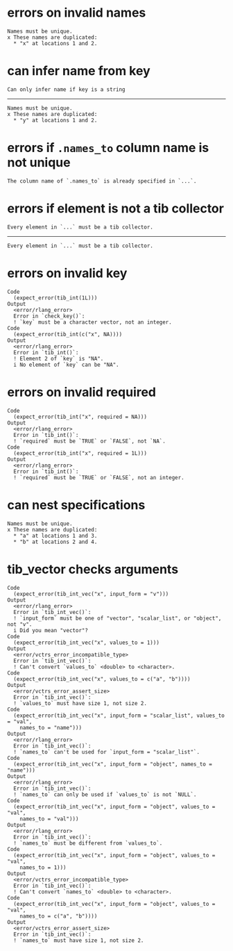 # errors on invalid names

    Names must be unique.
    x These names are duplicated:
      * "x" at locations 1 and 2.

# can infer name from key

    Can only infer name if key is a string

---

    Names must be unique.
    x These names are duplicated:
      * "y" at locations 1 and 2.

# errors if `.names_to` column name is not unique

    The column name of `.names_to` is already specified in `...`.

# errors if element is not a tib collector

    Every element in `...` must be a tib collector.

---

    Every element in `...` must be a tib collector.

# errors on invalid key

    Code
      (expect_error(tib_int(1L)))
    Output
      <error/rlang_error>
      Error in `check_key()`:
      ! `key` must be a character vector, not an integer.
    Code
      (expect_error(tib_int(c("x", NA))))
    Output
      <error/rlang_error>
      Error in `tib_int()`:
      ! Element 2 of `key` is "NA".
      i No element of `key` can be "NA".

# errors on invalid required

    Code
      (expect_error(tib_int("x", required = NA)))
    Output
      <error/rlang_error>
      Error in `tib_int()`:
      ! `required` must be `TRUE` or `FALSE`, not `NA`.
    Code
      (expect_error(tib_int("x", required = 1L)))
    Output
      <error/rlang_error>
      Error in `tib_int()`:
      ! `required` must be `TRUE` or `FALSE`, not an integer.

# can nest specifications

    Names must be unique.
    x These names are duplicated:
      * "a" at locations 1 and 3.
      * "b" at locations 2 and 4.

# tib_vector checks arguments

    Code
      (expect_error(tib_int_vec("x", input_form = "v")))
    Output
      <error/rlang_error>
      Error in `tib_int_vec()`:
      ! `input_form` must be one of "vector", "scalar_list", or "object", not "v".
      i Did you mean "vector"?
    Code
      (expect_error(tib_int_vec("x", values_to = 1)))
    Output
      <error/vctrs_error_incompatible_type>
      Error in `tib_int_vec()`:
      ! Can't convert `values_to` <double> to <character>.
    Code
      (expect_error(tib_int_vec("x", values_to = c("a", "b"))))
    Output
      <error/vctrs_error_assert_size>
      Error in `tib_int_vec()`:
      ! `values_to` must have size 1, not size 2.
    Code
      (expect_error(tib_int_vec("x", input_form = "scalar_list", values_to = "val",
        names_to = "name")))
    Output
      <error/rlang_error>
      Error in `tib_int_vec()`:
      ! `names_to` can't be used for `input_form = "scalar_list"`.
    Code
      (expect_error(tib_int_vec("x", input_form = "object", names_to = "name")))
    Output
      <error/rlang_error>
      Error in `tib_int_vec()`:
      ! `names_to` can only be used if `values_to` is not `NULL`.
    Code
      (expect_error(tib_int_vec("x", input_form = "object", values_to = "val",
        names_to = "val")))
    Output
      <error/rlang_error>
      Error in `tib_int_vec()`:
      ! `names_to` must be different from `values_to`.
    Code
      (expect_error(tib_int_vec("x", input_form = "object", values_to = "val",
        names_to = 1)))
    Output
      <error/vctrs_error_incompatible_type>
      Error in `tib_int_vec()`:
      ! Can't convert `names_to` <double> to <character>.
    Code
      (expect_error(tib_int_vec("x", input_form = "object", values_to = "val",
        names_to = c("a", "b"))))
    Output
      <error/vctrs_error_assert_size>
      Error in `tib_int_vec()`:
      ! `names_to` must have size 1, not size 2.

